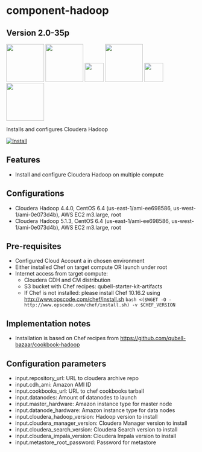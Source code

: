 component-hadoop
================

Version 2.0-35p
-------------

<img src="http://hadoop.apache.org/images/hadoop-logo.jpg" width="100px">
<img src="http://www.uk.capgemini.com/sites/default/files/en-gb/2014/07/cloudera-logo.png" width="100px">
<img src="http://www.cloudera.com/content/dam/cloudera/support/ungated/icons/highres_236245562.jpeg" height="50px">
<img src="http://www.cloudera.com/content/dam/cloudera/support/ungated/icons/SQOOP-99d7b6cb4cccb48e.png" width="100px"> <img src="http://www.cloudera.com/content/dam/cloudera/support/ungated/icons/impala-logo.png" height="50px">
<img src="http://www.cloudera.com/content/dam/cloudera/product-assets/cloudera_search_logo.png" width="100px">

Installs and configures Cloudera Hadoop

[![Install](https://raw.github.com/qubell-bazaar/component-skeleton/master/img/install.png)](https://express.qubell.com/applications/upload?metadataUrl=https://raw.github.com/qubell-bazaar/component-hadoop/2.0-35p/meta.yml)

Features
--------

 - Install and configure Cloudera Hadoop on multiple compute

Configurations
--------------
 - Cloudera Hadoop 4.4.0, CentOS 6.4 (us-east-1/ami-ee698586, us-west-1/ami-0e073d4b), AWS EC2 m3.large, root
 - Cloudera Hadoop 5.1.3, CentOS 6.4 (us-east-1/ami-ee698586, us-west-1/ami-0e073d4b), AWS EC2 m3.large, root

Pre-requisites
--------------
 - Configured Cloud Account a in chosen environment
 - Either installed Chef on target compute OR launch under root
 - Internet access from target compute:
   - Cloudera CDH and CM distribution
   - S3 bucket with Chef recipes: qubell-starter-kit-artifacts
   - If Chef is not installed: please install Chef 10.16.2 using http://www.opscode.com/chef/install.sh ```bash <($WGET -O - http://www.opscode.com/chef/install.sh) -v $CHEF_VERSION```

Implementation notes
--------------------
 - Installation is based on Chef recipes from https://github.com/qubell-bazaar/cookbook-hadoop

Configuration parameters
------------------------
 - input.repository_url: URL to cloudera archive repo
 - input.cdh_ami: Amazon AMI ID
 - input.cookbooks_url: URL to chef cookbooks tarball
 - input.datanodes: Amount of datanodes to launch
 - input.master_hardware: Amazon instance type for master node
 - input.datanode_hardware: Amazon instance type for data nodes
 - input.cloudera_hadoop_version: Hadoop version to install
 - input.cloudera_manager_version: Cloudera Manager version to install
 - input.cloudera_search_version: Cloudera Search version to install
 - input.cloudera_impala_version: Cloudera Impala version to install
 - input.metastore_root_password: Password for metastore


